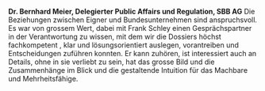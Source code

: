
**Dr. Bernhard Meier, Delegierter Public Affairs und Regulation, SBB AG** 
Die Beziehungen zwischen Eigner und Bundesunternehmen sind anspruchsvoll. Es war von grossem Wert, dabei mit Frank Schley einen Gesprächspartner in der Verantwortung zu wissen, mit dem wir die Dossiers höchst fachkompetent , klar und lösungsorientiert auslegen, vorantreiben und Entscheidungen zuführen konnten. Er kann zuhören, ist interessiert auch an Details, ohne in sie verliebt zu sein, hat das grosse Bild und die Zusammenhänge im Blick und die gestaltende Intuition für das Machbare und Mehrheitsfähige.
